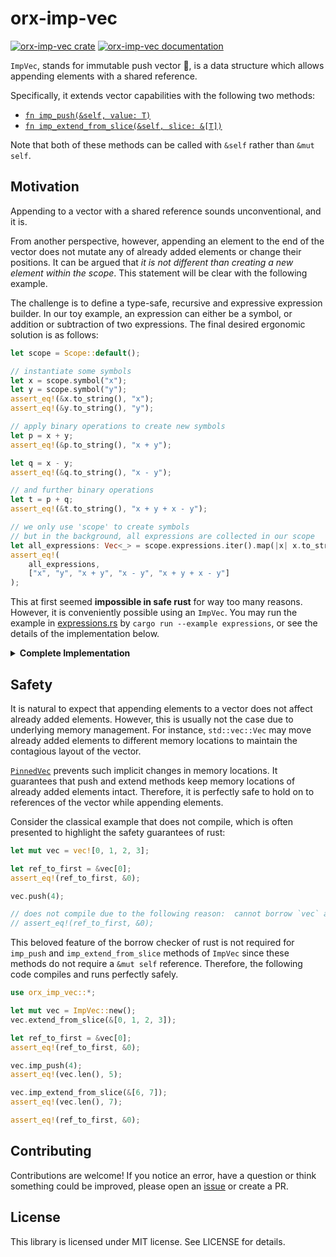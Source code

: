 # orx-imp-vec

[![orx-imp-vec crate](https://img.shields.io/crates/v/orx-imp-vec.svg)](https://crates.io/crates/orx-imp-vec)
[![orx-imp-vec documentation](https://docs.rs/orx-imp-vec/badge.svg)](https://docs.rs/orx-imp-vec)

`ImpVec`, stands for immutable push vector 👿, is a data structure which allows appending elements with a shared reference.

Specifically, it extends vector capabilities with the following two methods:
* [`fn imp_push(&self, value: T)`](https://docs.rs/orx-imp-vec/latest/orx_imp_vec/struct.ImpVec.html#method.imp_push)
* [`fn imp_extend_from_slice(&self, slice: &[T])`](https://docs.rs/orx-imp-vec/latest/orx_imp_vec/struct.ImpVec.html#method.imp_extend_from_slice)

Note that both of these methods can be called with `&self` rather than `&mut self`.

## Motivation

Appending to a vector with a shared reference sounds unconventional, and it is.

From another perspective, however, appending an element to the end of the vector does not mutate any of already added elements or change their positions. It can be argued that *it is not different than creating a new element within the scope*. This statement will be clear with the following example.

The challenge is to define a type-safe, recursive and expressive expression builder. In our toy example, an expression can either be a symbol, or addition or subtraction of two expressions. The final desired ergonomic solution is as follows:

```rust ignore
let scope = Scope::default();

// instantiate some symbols
let x = scope.symbol("x");
let y = scope.symbol("y");
assert_eq!(&x.to_string(), "x");
assert_eq!(&y.to_string(), "y");

// apply binary operations to create new symbols
let p = x + y;
assert_eq!(&p.to_string(), "x + y");

let q = x - y;
assert_eq!(&q.to_string(), "x - y");

// and further binary operations
let t = p + q;
assert_eq!(&t.to_string(), "x + y + x - y");

// we only use 'scope' to create symbols
// but in the background, all expressions are collected in our scope
let all_expressions: Vec<_> = scope.expressions.iter().map(|x| x.to_string()).collect();
assert_eq!(
    all_expressions,
    ["x", "y", "x + y", "x - y", "x + y + x - y"]
);
```

This at first seemed **impossible in safe rust** for way too many reasons. However, it is conveniently possible using an `ImpVec`. You may run the example in [expressions.rs](https://github.com/orxfun/orx-imp-vec/blob/main/examples/expressions.rs) by `cargo run --example expressions`, or see the details of the implementation below.

<details>
<summary style="font-weight:bold;">Complete Implementation</summary>

```rust
use orx_imp_vec::*;
use std::{
    fmt::Display,
    ops::{Add, Sub},
};

/// A scope for expressions.
#[derive(Default)]
struct Scope<'a> {
    expressions: ImpVec<Expr<'a>>,
}

impl<'a> Scope<'a> {
    /// Bottom of the expressions recursion, the symbol primitive
    fn symbol(&'a self, name: &'static str) -> ExprInScope<'a> {
        let expr = Expr::Symbol(name);
        self.expressions.imp_push(expr);
        ExprInScope {
            scope: self,
            expr: &self.expressions[self.expressions.len() - 1],
        }
    }
}

/// A recursive expression with three demo variants
enum Expr<'a> {
    Symbol(&'static str),
    Addition(&'a Expr<'a>, &'a Expr<'a>),
    Subtraction(&'a Expr<'a>, &'a Expr<'a>),
}

impl<'a> Display for Expr<'a> {
    fn fmt(&self, f: &mut std::fmt::Formatter<'_>) -> std::fmt::Result {
        match self {
            Expr::Symbol(x) => write!(f, "{}", x),
            Expr::Addition(x, y) => write!(f, "{} + {}", x, y),
            Expr::Subtraction(x, y) => write!(f, "{} - {}", x, y),
        }
    }
}

/// Expression in a scope:
/// * it knows what it is
/// * it knows which scope it belongs to
///
/// It can implement Copy which turns out to be extremely important!
#[derive(Clone, Copy)]
struct ExprInScope<'a> {
    scope: &'a Scope<'a>,
    expr: &'a Expr<'a>,
}

impl<'a> ExprInScope<'a> {
    /// Recall, it knows that scope it belongs to,
    /// and can check it in O(1)
    fn belongs_to_same_scope(&self, other: Self) -> bool {
        let self_scope = self.scope as *const Scope;
        let other_scope = other.scope as *const Scope;
        self_scope == other_scope
    }
}
impl<'a> Display for ExprInScope<'a> {
    fn fmt(&self, f: &mut std::fmt::Formatter<'_>) -> std::fmt::Result {
        write!(f, "{}", self.expr)
    }
}

impl<'a> Add for ExprInScope<'a> {
    type Output = ExprInScope<'a>;

    /// We can create an expression by adding two expressions
    ///
    /// Where do we store the new expression?
    ///
    /// Of course, in the scope that both expressions belong to.
    /// And we can do so by `imp_push`.
    ///
    /// # Panics
    ///
    /// Panics if the lhs & rhs do not belong to the same scope.
    fn add(self, rhs: Self) -> Self::Output {
        assert!(self.belongs_to_same_scope(rhs));
        let expressions = &self.scope.expressions;
        let expr = Expr::Addition(self.expr, rhs.expr);
        expressions.imp_push(expr);
        ExprInScope {
            scope: self.scope,
            expr: &expressions[expressions.len() - 1],
        }
    }
}

impl<'a> Sub for ExprInScope<'a> {
    type Output = ExprInScope<'a>;

    /// Similarly, we can create an expression by subtracting two expressions
    /// 
    /// # Panics
    ///
    /// Panics if the lhs & rhs do not belong to the same scope.
    fn sub(self, rhs: Self) -> Self::Output {
        assert!(self.belongs_to_same_scope(rhs));
        let expressions = &self.scope.expressions;
        let expr = Expr::Subtraction(self.expr, rhs.expr);
        expressions.imp_push(expr);
        ExprInScope {
            scope: self.scope,
            expr: &expressions[expressions.len() - 1],
        }
    }
}

let scope = Scope::default();

// instantiate some symbols
let x = scope.symbol("x");
let y = scope.symbol("y");
assert_eq!(&x.to_string(), "x");
assert_eq!(&y.to_string(), "y");

// apply binary operations to create new symbols
let p = x + y;
assert_eq!(&p.to_string(), "x + y");

let q = x - y;
assert_eq!(&q.to_string(), "x - y");

// and further binary operations
let t = p + q;
assert_eq!(&t.to_string(), "x + y + x - y");

// we only use 'scope' to create symbols
// but in the background, all expressions are collected in our scope
let all_expressions: Vec<_> = scope.expressions.iter().map(|x| x.to_string()).collect();
assert_eq!(
    all_expressions,
    ["x", "y", "x + y", "x - y", "x + y + x - y"]
);
```

</details>


## Safety

It is natural to expect that appending elements to a vector does not affect already added elements. However, this is usually not the case due to underlying memory management. For instance, `std::vec::Vec` may move already added elements to different memory locations to maintain the contagious layout of the vector. 

[`PinnedVec`](https://crates.io/crates/orx-pinned-vec) prevents such implicit changes in memory locations. It guarantees that push and extend methods keep memory locations of already added elements intact. Therefore, it is perfectly safe to hold on to references of the vector while appending elements.

Consider the classical example that does not compile, which is often presented to highlight the safety guarantees of rust:

```rust
let mut vec = vec![0, 1, 2, 3];

let ref_to_first = &vec[0];
assert_eq!(ref_to_first, &0);

vec.push(4);

// does not compile due to the following reason:  cannot borrow `vec` as mutable because it is also borrowed as immutable
// assert_eq!(ref_to_first, &0);
```

This beloved feature of the borrow checker of rust is not required for `imp_push` and `imp_extend_from_slice` methods of `ImpVec` since these methods do not require a `&mut self` reference. Therefore, the following code compiles and runs perfectly safely.

```rust
use orx_imp_vec::*;

let mut vec = ImpVec::new();
vec.extend_from_slice(&[0, 1, 2, 3]);

let ref_to_first = &vec[0];
assert_eq!(ref_to_first, &0);

vec.imp_push(4);
assert_eq!(vec.len(), 5);

vec.imp_extend_from_slice(&[6, 7]);
assert_eq!(vec.len(), 7);

assert_eq!(ref_to_first, &0);
```

## Contributing

Contributions are welcome! If you notice an error, have a question or think something could be improved, please open an [issue](https://github.com/orxfun/orx-imp-vec/issues/new) or create a PR.

## License

This library is licensed under MIT license. See LICENSE for details.
